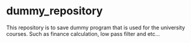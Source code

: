# dummy_repository
This repository is to save dummy program that is used for the university courses. Such as finance calculation, low pass filter and etc...
